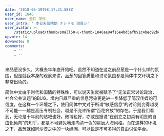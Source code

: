 ```yaml
---
date: '2018-05-19T08:17:31.588Z'
user_id: 1846
user_name: 金口 栄作
user_intro: ' 本日天気晴朗 ナレドモ 浪高シ'
user_avatar: >-
    /static/upload/thumb/small50-u-thumb-1846ae84f16e4bd3afb91c4bec92bc1dbea193c2c94e.png
upvote: 14
downvote: 0
comments:
    - ''
    - ''
---
```


来品葱没多久，大概去年年底开始吧。虽然不知道在这之前品葱是一个什么样的氛围，但是就我本身的观察来讲，品葱的回答质量和讨论氛围都是简体中文环境之下非常出色的。

  

简体中文由于时代和国情的特殊性，可以说天生就被赋予了“无法正常讨论政治，社会公共议题”的BUG。墙内日趋严重的信息污染更是进一步降低了简汉传媒的可信度。在这样一个环境之下，使用简体中文对于所谓“敏感信息”的讨论则变得越发不可能——越是高压专制社会，越是不允许所谓“百花齐放”的存在。于是我们看到，无论是十年前的贴吧也好，微博也好，亦或是据说“在创立之初具有明显的自由化倾向”的知乎，都是不可避免地走向清一色的星辰大海风格。而在这样的环境之下，品葱就如同沙漠之中的一块绿洲，可以说是不可多得的自由讨论平台。
